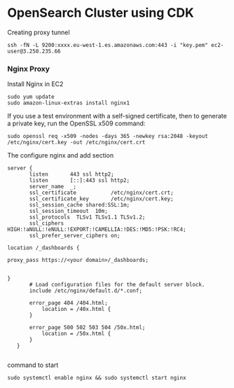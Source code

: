 # OpenSearch Cluster using CDK

Creating proxy tunnel
```
ssh -fN -L 9200:xxxx.eu-west-1.es.amazonaws.com:443 -i "key.pem" ec2-user@3.250.235.66
```


### Nginx Proxy
Install Nginx in EC2
```
sudo yum update
sudo amazon-linux-extras install nginx1
```

If you use a test environment with a self-signed certificate, then to generate a private key, run the OpenSSL x509 command:
```
sudo openssl req -x509 -nodes -days 365 -newkey rsa:2048 -keyout /etc/nginx/cert.key -out /etc/nginx/cert.crt
```
The configure nginx and add section
```
server {
       listen       443 ssl http2;
       listen       [::]:443 ssl http2;
       server_name  _;
       ssl_certificate           /etc/nginx/cert.crt;
       ssl_certificate_key       /etc/nginx/cert.key;
       ssl_session_cache shared:SSL:1m;
       ssl_session_timeout  10m;
       ssl_protocols  TLSv1 TLSv1.1 TLSv1.2;
       ssl_ciphers HIGH:!aNULL:!eNULL:!EXPORT:!CAMELLIA:!DES:!MD5:!PSK:!RC4;
       ssl_prefer_server_ciphers on;

location /_dashboards {

proxy_pass https://<your domain>/_dashboards;


}
       # Load configuration files for the default server block.
       include /etc/nginx/default.d/*.conf;

       error_page 404 /404.html;
           location = /40x.html {
       }

       error_page 500 502 503 504 /50x.html;
           location = /50x.html {
       }
   }


```

command to start 
```
sudo systemctl enable nginx && sudo systemctl start nginx
```
